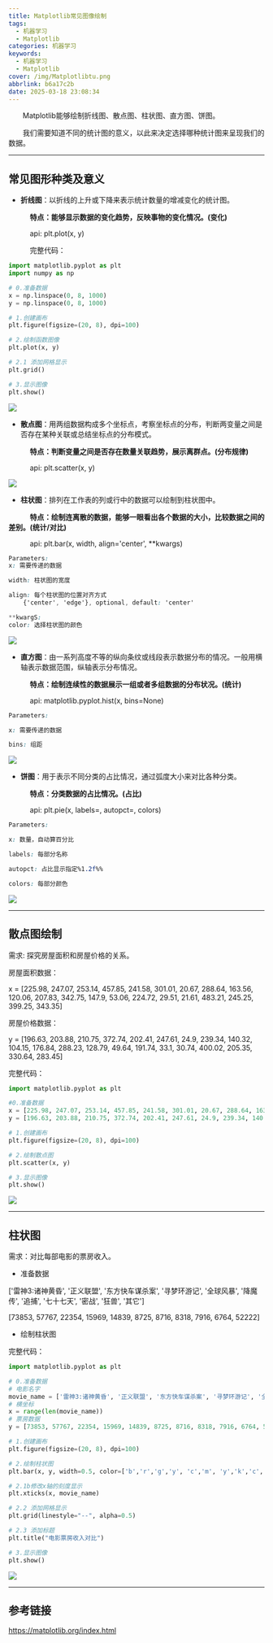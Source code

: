 ```yaml
---
title: Matplotlib常见图像绘制
tags:
  - 机器学习
  - Matplotlib
categories: 机器学习
keywords:
  - 机器学习
  - Matplotlib
cover: /img/Matplotlibtu.png
abbrlink: b6a17c2b
date: 2025-03-18 23:08:34
---
```


<p align = "justify" style = "text-indent:2em">Matplotlib能够绘制折线图、散点图、柱状图、直方图、饼图。</p>

<p align = "justify" style = "text-indent:2em">我们需要知道不同的统计图的意义，以此来决定选择哪种统计图来呈现我们的数据。</p>

---

## 常见图形种类及意义

- <b>折线图</b>：以折线的上升或下降来表示统计数量的增减变化的统计图。

<p align = "justify" style = "text-indent:3em"><b>特点：能够显示数据的变化趋势，反映事物的变化情况。(变化)</b></p>

<p align = "justify" style = "text-indent:3em">api: plt.plot(x, y)</p>

<p align = "justify" style = "text-indent:3em">完整代码：</p>

```python
import matplotlib.pyplot as plt
import numpy as np

# 0.准备数据
x = np.linspace(0, 8, 1000)
y = np.linspace(0, 8, 1000)

# 1.创建画布
plt.figure(figsize=(20, 8), dpi=100)

# 2.绘制函数图像
plt.plot(x, y)

# 2.1 添加网格显示
plt.grid()

# 3.显示图像
plt.show()
```

![](./Matplotlib常见图像绘制/Snipaste_01.png)

- <b>散点图</b>：用两组数据构成多个坐标点，考察坐标点的分布，判断两变量之间是否存在某种关联或总结坐标点的分布模式。

<p align = "justify" style = "text-indent:3em"><b>特点：判断变量之间是否存在数量关联趋势，展示离群点。(分布规律)</b>

<p align = "justify" style = "text-indent:3em">api: plt.scatter(x, y)</p>

![](./Matplotlib常见图像绘制/Snipaste_02.png)

- <b>柱状图</b>：排列在工作表的列或行中的数据可以绘制到柱状图中。

<p align = "justify" style = "text-indent:3em"><b>特点：绘制连离散的数据，能够一眼看出各个数据的大小，比较数据之间的差别。(统计/对比)</b></p>

<p align = "justify" style = "text-indent:3em">api: plt.bar(x, width, align='center', **kwargs)</p>

```css
Parameters:
x: 需要传递的数据

width: 柱状图的宽度

align: 每个柱状图的位置对齐方式
    {'center', 'edge'}, optional, default: 'center'

**kwargS:
color: 选择柱状图的颜色
```

![](./Matplotlib常见图像绘制/Snipaste_03.png)

- <b>直方图</b>：由一系列高度不等的纵向条纹或线段表示数据分布的情况。一般用横轴表示数据范围，纵轴表示分布情况。

<p align = "justify" style = "text-indent:3em"><b>特点：绘制连续性的数据展示一组或者多组数据的分布状况。(统计)</b></p>

<p align = "justify" style = "text-indent:3em">api: matplotlib.pyplot.hist(x, bins=None)</p>

```css
Parameters:

x: 需要传递的数据

bins: 组距
```

![](./Matplotlib常见图像绘制/Snipaste_04.png)

- <b>饼图</b>：用于表示不同分类的占比情况，通过弧度大小来对比各种分类。

<p align = "justify" style = "text-indent:3em"><b>特点：分类数据的占比情况。(占比)</b></p>

<p align = "justify" style = "text-indent:3em">api: plt.pie(x, labels=, autopct=, colors)</p>

```css
Parameters:

x: 数量，自动算百分比

labels: 每部分名称

autopct: 占比显示指定%1.2f%%

colors: 每部分颜色
```

![](./Matplotlib常见图像绘制/Snipaste_05.png)

---

## 散点图绘制

需求: 探究房屋面积和房屋价格的关系。

房屋面积数据：

x = [225.98, 247.07, 253.14, 457.85, 241.58, 301.01, 20.67, 288.64, 163.56, 120.06, 207.83, 342.75, 147.9, 53.06, 224.72, 29.51, 21.61, 483.21, 245.25, 399.25, 343.35]

房屋价格数据：

y = [196.63, 203.88, 210.75, 372.74, 202.41, 247.61, 24.9, 239.34, 140.32, 104.15, 176.84, 288.23, 128.79, 49.64, 191.74, 33.1, 30.74, 400.02, 205.35, 330.64, 283.45]

完整代码：

```python
import matplotlib.pyplot as plt

#0.准备数据
x = [225.98, 247.07, 253.14, 457.85, 241.58, 301.01, 20.67, 288.64, 163.56, 120.06, 207.83, 342.75, 147.9, 53.06, 224.72, 29.51, 21.61, 483.21, 245.25, 399.25, 343.35]
y = [196.63, 203.88, 210.75, 372.74, 202.41, 247.61, 24.9, 239.34, 140.32, 104.15, 176.84, 288.23, 128.79, 49.64, 191.74, 33.1, 30.74, 400.02, 205.35, 330.64, 283.45]

# 1.创建画布
plt.figure(figsize=(20, 8), dpi=100)

# 2.绘制散点图
plt.scatter(x, y)

# 3.显示图像
plt.show()
```

![](./Matplotlib常见图像绘制/Snipaste_06.png)

---

## 柱状图

需求：对比每部电影的票房收入。

- 准备数据

['雷神3:诸神黄昏', '正义联盟', '东方快车谋杀案', '寻梦环游记', '全球风暴', '降魔传', '追捕', '七十七天', '密战', '狂兽', '其它']

[73853, 57767, 22354, 15969, 14839, 8725, 8716, 8318, 7916, 6764, 52222]

- 绘制柱状图

完整代码：

```python
import matplotlib.pyplot as plt

# 0.准备数据
# 电影名字
movie_name = ['雷神3:诸神黄昏', '正义联盟', '东方快车谋杀案', '寻梦环游记', '全球风暴', '降魔传', '追捕', '七十七天', '密战', '狂兽', '其它']
# 横坐标
x = range(len(movie_name))
# 票房数据
y = [73853, 57767, 22354, 15969, 14839, 8725, 8716, 8318, 7916, 6764, 52222]

# 1.创建画布
plt.figure(figsize=(20, 8), dpi=100)

# 2.绘制柱状图
plt.bar(x, y, width=0.5, color=['b','r','g','y', 'c','m', 'y','k','c','g','b'])

# 2.1b修改x轴的刻度显示
plt.xticks(x, movie_name)

# 2.2 添加网格显示
plt.grid(linestyle="--", alpha=0.5)

# 2.3 添加标题
plt.title("电影票房收入对比")

# 3.显示图像
plt.show()
```

![](./Matplotlib常见图像绘制/Snipaste_07.png)

---

## 参考链接

https://matplotlib.org/index.html